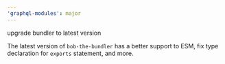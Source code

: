 ```yaml
---
'graphql-modules': major
---
```


upgrade bundler to latest version

The latest version of `bob-the-bundler` has a better support to ESM, fix type declaration for `exports` statement, and more.

